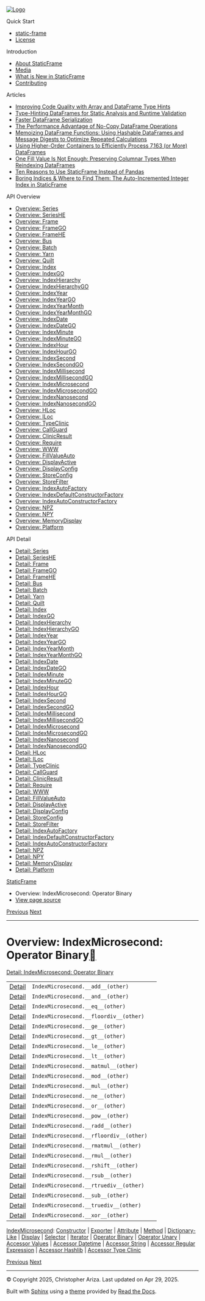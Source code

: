 [![Logo](../_static/sf-logo-web_icon-small.png)](../index.html)

Quick Start

* [static-frame](../readme.html)
* [License](../license.html)

Introduction

* [About StaticFrame](../intro.html)
* [Media](../intro.html#media)
* [What is New in StaticFrame](../new.html)
* [Contributing](../contributing.html)

Articles

* [Improving Code Quality with Array and DataFrame Type Hints](../articles/guard.html)
* [Type-Hinting DataFrames for Static Analysis and Runtime Validation](../articles/ftyping.html)
* [Faster DataFrame Serialization](../articles/serialize.html)
* [The Performance Advantage of No-Copy DataFrame Operations](../articles/no_copy.html)
* [Memoizing DataFrame Functions: Using Hashable DataFrames and Message Digests to Optimize Repeated Calculations](../articles/hash.html)
* [Using Higher-Order Containers to Efficiently Process 7,163 (or More) DataFrames](../articles/uhoc.html)
* [One Fill Value Is Not Enough: Preserving Columnar Types When Reindexing DataFrames](../articles/fill_value.html)
* [Ten Reasons to Use StaticFrame Instead of Pandas](../articles/upgrade.html)
* [Boring Indices & Where to Find Them: The Auto-Incremented Integer Index in StaticFrame](../articles/aiii.html)

API Overview

* [Overview: Series](series.html)
* [Overview: SeriesHE](series_he.html)
* [Overview: Frame](frame.html)
* [Overview: FrameGO](frame_go.html)
* [Overview: FrameHE](frame_he.html)
* [Overview: Bus](bus.html)
* [Overview: Batch](batch.html)
* [Overview: Yarn](yarn.html)
* [Overview: Quilt](quilt.html)
* [Overview: Index](index.html)
* [Overview: IndexGO](index_go.html)
* [Overview: IndexHierarchy](index_hierarchy.html)
* [Overview: IndexHierarchyGO](index_hierarchy_go.html)
* [Overview: IndexYear](index_year.html)
* [Overview: IndexYearGO](index_year_go.html)
* [Overview: IndexYearMonth](index_year_month.html)
* [Overview: IndexYearMonthGO](index_year_month_go.html)
* [Overview: IndexDate](index_date.html)
* [Overview: IndexDateGO](index_date_go.html)
* [Overview: IndexMinute](index_minute.html)
* [Overview: IndexMinuteGO](index_minute_go.html)
* [Overview: IndexHour](index_hour.html)
* [Overview: IndexHourGO](index_hour_go.html)
* [Overview: IndexSecond](index_second.html)
* [Overview: IndexSecondGO](index_second_go.html)
* [Overview: IndexMillisecond](index_millisecond.html)
* [Overview: IndexMillisecondGO](index_millisecond_go.html)
* [Overview: IndexMicrosecond](index_microsecond.html)
* [Overview: IndexMicrosecondGO](index_microsecond_go.html)
* [Overview: IndexNanosecond](index_nanosecond.html)
* [Overview: IndexNanosecondGO](index_nanosecond_go.html)
* [Overview: HLoc](hloc.html)
* [Overview: ILoc](iloc.html)
* [Overview: TypeClinic](type_clinic.html)
* [Overview: CallGuard](call_guard.html)
* [Overview: ClinicResult](clinic_result.html)
* [Overview: Require](require.html)
* [Overview: WWW](www.html)
* [Overview: FillValueAuto](fill_value_auto.html)
* [Overview: DisplayActive](display_active.html)
* [Overview: DisplayConfig](display_config.html)
* [Overview: StoreConfig](store_config.html)
* [Overview: StoreFilter](store_filter.html)
* [Overview: IndexAutoFactory](index_auto_factory.html)
* [Overview: IndexDefaultConstructorFactory](index_default_constructor_factory.html)
* [Overview: IndexAutoConstructorFactory](index_auto_constructor_factory.html)
* [Overview: NPZ](npz.html)
* [Overview: NPY](npy.html)
* [Overview: MemoryDisplay](memory_display.html)
* [Overview: Platform](platform.html)

API Detail

* [Detail: Series](../api_detail/series.html)
* [Detail: SeriesHE](../api_detail/series_he.html)
* [Detail: Frame](../api_detail/frame.html)
* [Detail: FrameGO](../api_detail/frame_go.html)
* [Detail: FrameHE](../api_detail/frame_he.html)
* [Detail: Bus](../api_detail/bus.html)
* [Detail: Batch](../api_detail/batch.html)
* [Detail: Yarn](../api_detail/yarn.html)
* [Detail: Quilt](../api_detail/quilt.html)
* [Detail: Index](../api_detail/index.html)
* [Detail: IndexGO](../api_detail/index_go.html)
* [Detail: IndexHierarchy](../api_detail/index_hierarchy.html)
* [Detail: IndexHierarchyGO](../api_detail/index_hierarchy_go.html)
* [Detail: IndexYear](../api_detail/index_year.html)
* [Detail: IndexYearGO](../api_detail/index_year_go.html)
* [Detail: IndexYearMonth](../api_detail/index_year_month.html)
* [Detail: IndexYearMonthGO](../api_detail/index_year_month_go.html)
* [Detail: IndexDate](../api_detail/index_date.html)
* [Detail: IndexDateGO](../api_detail/index_date_go.html)
* [Detail: IndexMinute](../api_detail/index_minute.html)
* [Detail: IndexMinuteGO](../api_detail/index_minute_go.html)
* [Detail: IndexHour](../api_detail/index_hour.html)
* [Detail: IndexHourGO](../api_detail/index_hour_go.html)
* [Detail: IndexSecond](../api_detail/index_second.html)
* [Detail: IndexSecondGO](../api_detail/index_second_go.html)
* [Detail: IndexMillisecond](../api_detail/index_millisecond.html)
* [Detail: IndexMillisecondGO](../api_detail/index_millisecond_go.html)
* [Detail: IndexMicrosecond](../api_detail/index_microsecond.html)
* [Detail: IndexMicrosecondGO](../api_detail/index_microsecond_go.html)
* [Detail: IndexNanosecond](../api_detail/index_nanosecond.html)
* [Detail: IndexNanosecondGO](../api_detail/index_nanosecond_go.html)
* [Detail: HLoc](../api_detail/hloc.html)
* [Detail: ILoc](../api_detail/iloc.html)
* [Detail: TypeClinic](../api_detail/type_clinic.html)
* [Detail: CallGuard](../api_detail/call_guard.html)
* [Detail: ClinicResult](../api_detail/clinic_result.html)
* [Detail: Require](../api_detail/require.html)
* [Detail: WWW](../api_detail/www.html)
* [Detail: FillValueAuto](../api_detail/fill_value_auto.html)
* [Detail: DisplayActive](../api_detail/display_active.html)
* [Detail: DisplayConfig](../api_detail/display_config.html)
* [Detail: StoreConfig](../api_detail/store_config.html)
* [Detail: StoreFilter](../api_detail/store_filter.html)
* [Detail: IndexAutoFactory](../api_detail/index_auto_factory.html)
* [Detail: IndexDefaultConstructorFactory](../api_detail/index_default_constructor_factory.html)
* [Detail: IndexAutoConstructorFactory](../api_detail/index_auto_constructor_factory.html)
* [Detail: NPZ](../api_detail/npz.html)
* [Detail: NPY](../api_detail/npy.html)
* [Detail: MemoryDisplay](../api_detail/memory_display.html)
* [Detail: Platform](../api_detail/platform.html)

[StaticFrame](../index.html)

* Overview: IndexMicrosecond: Operator Binary
* [View page source](../_sources/api_overview/index_microsecond-operator_binary.rst.txt)

[Previous](index_microsecond-iterator.html "Overview: IndexMicrosecond: Iterator")
[Next](index_microsecond-operator_unary.html "Overview: IndexMicrosecond: Operator Unary")

---

# Overview: IndexMicrosecond: Operator Binary[](#overview-indexmicrosecond-operator-binary "Link to this heading")

[Detail: IndexMicrosecond: Operator Binary](../api_detail/index_microsecond-operator_binary.html#api-detail-indexmicrosecond-operator-binary)

|  |  |  |
| --- | --- | --- |
| [Detail](../api_detail/index_microsecond-operator_binary.html#api-sig-indexmicrosecond-add) | `IndexMicrosecond.__add__(other)` |  |
| [Detail](../api_detail/index_microsecond-operator_binary.html#api-sig-indexmicrosecond-and) | `IndexMicrosecond.__and__(other)` |  |
| [Detail](../api_detail/index_microsecond-operator_binary.html#api-sig-indexmicrosecond-eq) | `IndexMicrosecond.__eq__(other)` |  |
| [Detail](../api_detail/index_microsecond-operator_binary.html#api-sig-indexmicrosecond-floordiv) | `IndexMicrosecond.__floordiv__(other)` |  |
| [Detail](../api_detail/index_microsecond-operator_binary.html#api-sig-indexmicrosecond-ge) | `IndexMicrosecond.__ge__(other)` |  |
| [Detail](../api_detail/index_microsecond-operator_binary.html#api-sig-indexmicrosecond-gt) | `IndexMicrosecond.__gt__(other)` |  |
| [Detail](../api_detail/index_microsecond-operator_binary.html#api-sig-indexmicrosecond-le) | `IndexMicrosecond.__le__(other)` |  |
| [Detail](../api_detail/index_microsecond-operator_binary.html#api-sig-indexmicrosecond-lt) | `IndexMicrosecond.__lt__(other)` |  |
| [Detail](../api_detail/index_microsecond-operator_binary.html#api-sig-indexmicrosecond-matmul) | `IndexMicrosecond.__matmul__(other)` |  |
| [Detail](../api_detail/index_microsecond-operator_binary.html#api-sig-indexmicrosecond-mod) | `IndexMicrosecond.__mod__(other)` |  |
| [Detail](../api_detail/index_microsecond-operator_binary.html#api-sig-indexmicrosecond-mul) | `IndexMicrosecond.__mul__(other)` |  |
| [Detail](../api_detail/index_microsecond-operator_binary.html#api-sig-indexmicrosecond-ne) | `IndexMicrosecond.__ne__(other)` |  |
| [Detail](../api_detail/index_microsecond-operator_binary.html#api-sig-indexmicrosecond-or) | `IndexMicrosecond.__or__(other)` |  |
| [Detail](../api_detail/index_microsecond-operator_binary.html#api-sig-indexmicrosecond-pow) | `IndexMicrosecond.__pow__(other)` |  |
| [Detail](../api_detail/index_microsecond-operator_binary.html#api-sig-indexmicrosecond-radd) | `IndexMicrosecond.__radd__(other)` |  |
| [Detail](../api_detail/index_microsecond-operator_binary.html#api-sig-indexmicrosecond-rfloordiv) | `IndexMicrosecond.__rfloordiv__(other)` |  |
| [Detail](../api_detail/index_microsecond-operator_binary.html#api-sig-indexmicrosecond-rmatmul) | `IndexMicrosecond.__rmatmul__(other)` |  |
| [Detail](../api_detail/index_microsecond-operator_binary.html#api-sig-indexmicrosecond-rmul) | `IndexMicrosecond.__rmul__(other)` |  |
| [Detail](../api_detail/index_microsecond-operator_binary.html#api-sig-indexmicrosecond-rshift) | `IndexMicrosecond.__rshift__(other)` |  |
| [Detail](../api_detail/index_microsecond-operator_binary.html#api-sig-indexmicrosecond-rsub) | `IndexMicrosecond.__rsub__(other)` |  |
| [Detail](../api_detail/index_microsecond-operator_binary.html#api-sig-indexmicrosecond-rtruediv) | `IndexMicrosecond.__rtruediv__(other)` |  |
| [Detail](../api_detail/index_microsecond-operator_binary.html#api-sig-indexmicrosecond-sub) | `IndexMicrosecond.__sub__(other)` |  |
| [Detail](../api_detail/index_microsecond-operator_binary.html#api-sig-indexmicrosecond-truediv) | `IndexMicrosecond.__truediv__(other)` |  |
| [Detail](../api_detail/index_microsecond-operator_binary.html#api-sig-indexmicrosecond-xor) | `IndexMicrosecond.__xor__(other)` |  |

[IndexMicrosecond](index_microsecond.html#api-overview-indexmicrosecond): [Constructor](index_microsecond-constructor.html#api-overview-indexmicrosecond-constructor) | [Exporter](index_microsecond-exporter.html#api-overview-indexmicrosecond-exporter) | [Attribute](index_microsecond-attribute.html#api-overview-indexmicrosecond-attribute) | [Method](index_microsecond-method.html#api-overview-indexmicrosecond-method) | [Dictionary-Like](index_microsecond-dictionary_like.html#api-overview-indexmicrosecond-dictionary-like) | [Display](index_microsecond-display.html#api-overview-indexmicrosecond-display) | [Selector](index_microsecond-selector.html#api-overview-indexmicrosecond-selector) | [Iterator](index_microsecond-iterator.html#api-overview-indexmicrosecond-iterator) | [Operator Binary](#api-overview-indexmicrosecond-operator-binary) | [Operator Unary](index_microsecond-operator_unary.html#api-overview-indexmicrosecond-operator-unary) | [Accessor Values](index_microsecond-accessor_values.html#api-overview-indexmicrosecond-accessor-values) | [Accessor Datetime](index_microsecond-accessor_datetime.html#api-overview-indexmicrosecond-accessor-datetime) | [Accessor String](index_microsecond-accessor_string.html#api-overview-indexmicrosecond-accessor-string) | [Accessor Regular Expression](index_microsecond-accessor_regular_expression.html#api-overview-indexmicrosecond-accessor-regular-expression) | [Accessor Hashlib](index_microsecond-accessor_hashlib.html#api-overview-indexmicrosecond-accessor-hashlib) | [Accessor Type Clinic](index_microsecond-accessor_type_clinic.html#api-overview-indexmicrosecond-accessor-type-clinic)

[Previous](index_microsecond-iterator.html "Overview: IndexMicrosecond: Iterator")
[Next](index_microsecond-operator_unary.html "Overview: IndexMicrosecond: Operator Unary")

---

© Copyright 2025, Christopher Ariza.
Last updated on Apr 29, 2025.

Built with [Sphinx](https://www.sphinx-doc.org/) using a
[theme](https://github.com/readthedocs/sphinx_rtd_theme)
provided by [Read the Docs](https://readthedocs.org).